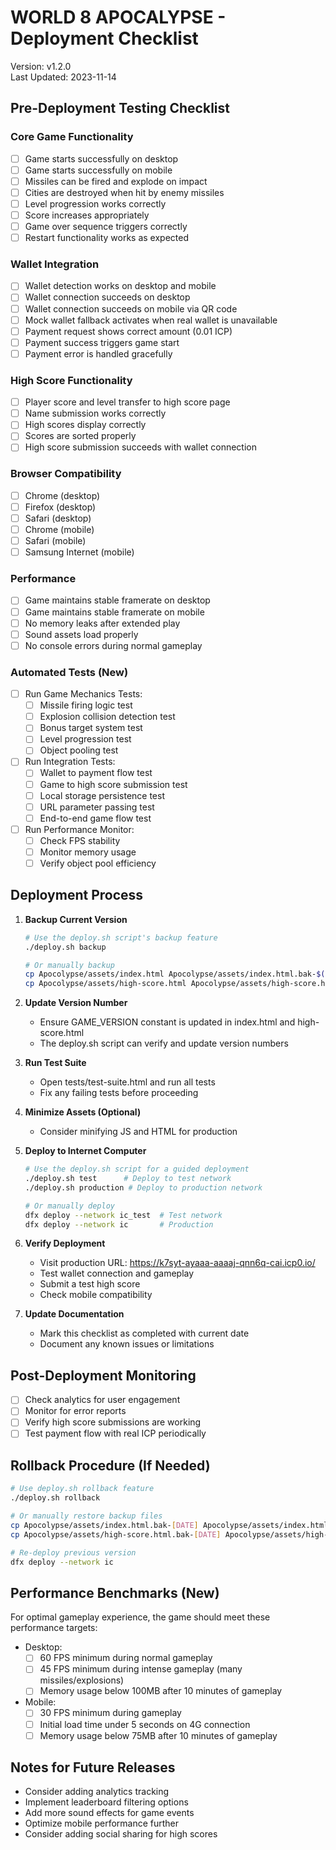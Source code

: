 # WORLD 8 APOCALYPSE - Deployment Checklist

Version: v1.2.0  
Last Updated: 2023-11-14

## Pre-Deployment Testing Checklist

### Core Game Functionality
- [ ] Game starts successfully on desktop
- [ ] Game starts successfully on mobile
- [ ] Missiles can be fired and explode on impact
- [ ] Cities are destroyed when hit by enemy missiles
- [ ] Level progression works correctly
- [ ] Score increases appropriately
- [ ] Game over sequence triggers correctly
- [ ] Restart functionality works as expected

### Wallet Integration
- [ ] Wallet detection works on desktop and mobile
- [ ] Wallet connection succeeds on desktop
- [ ] Wallet connection succeeds on mobile via QR code
- [ ] Mock wallet fallback activates when real wallet is unavailable
- [ ] Payment request shows correct amount (0.01 ICP)
- [ ] Payment success triggers game start
- [ ] Payment error is handled gracefully

### High Score Functionality
- [ ] Player score and level transfer to high score page
- [ ] Name submission works correctly
- [ ] High scores display correctly
- [ ] Scores are sorted properly
- [ ] High score submission succeeds with wallet connection

### Browser Compatibility
- [ ] Chrome (desktop)
- [ ] Firefox (desktop)
- [ ] Safari (desktop)
- [ ] Chrome (mobile)
- [ ] Safari (mobile)
- [ ] Samsung Internet (mobile)

### Performance
- [ ] Game maintains stable framerate on desktop
- [ ] Game maintains stable framerate on mobile
- [ ] No memory leaks after extended play
- [ ] Sound assets load properly
- [ ] No console errors during normal gameplay

### Automated Tests (New)
- [ ] Run Game Mechanics Tests:
  - [ ] Missile firing logic test
  - [ ] Explosion collision detection test
  - [ ] Bonus target system test
  - [ ] Level progression test
  - [ ] Object pooling test
- [ ] Run Integration Tests:
  - [ ] Wallet to payment flow test
  - [ ] Game to high score submission test
  - [ ] Local storage persistence test
  - [ ] URL parameter passing test
  - [ ] End-to-end game flow test
- [ ] Run Performance Monitor:
  - [ ] Check FPS stability
  - [ ] Monitor memory usage
  - [ ] Verify object pool efficiency

## Deployment Process

1. **Backup Current Version**
   ```bash
   # Use the deploy.sh script's backup feature
   ./deploy.sh backup
   
   # Or manually backup
   cp Apocolypse/assets/index.html Apocolypse/assets/index.html.bak-$(date +%Y%m%d)
   cp Apocolypse/assets/high-score.html Apocolypse/assets/high-score.html.bak-$(date +%Y%m%d)
   ```

2. **Update Version Number**
   - Ensure GAME_VERSION constant is updated in index.html and high-score.html
   - The deploy.sh script can verify and update version numbers

3. **Run Test Suite**
   - Open tests/test-suite.html and run all tests
   - Fix any failing tests before proceeding

4. **Minimize Assets (Optional)**
   - Consider minifying JS and HTML for production

5. **Deploy to Internet Computer**
   ```bash
   # Use the deploy.sh script for a guided deployment
   ./deploy.sh test      # Deploy to test network
   ./deploy.sh production # Deploy to production network
   
   # Or manually deploy
   dfx deploy --network ic_test  # Test network
   dfx deploy --network ic       # Production
   ```

6. **Verify Deployment**
   - Visit production URL: https://k7syt-ayaaa-aaaaj-qnn6q-cai.icp0.io/
   - Test wallet connection and gameplay
   - Submit a test high score
   - Check mobile compatibility

7. **Update Documentation**
   - Mark this checklist as completed with current date
   - Document any known issues or limitations

## Post-Deployment Monitoring

- [ ] Check analytics for user engagement
- [ ] Monitor for error reports
- [ ] Verify high score submissions are working
- [ ] Test payment flow with real ICP periodically

## Rollback Procedure (If Needed)

```bash
# Use deploy.sh rollback feature
./deploy.sh rollback

# Or manually restore backup files
cp Apocolypse/assets/index.html.bak-[DATE] Apocolypse/assets/index.html
cp Apocolypse/assets/high-score.html.bak-[DATE] Apocolypse/assets/high-score.html

# Re-deploy previous version
dfx deploy --network ic
```

## Performance Benchmarks (New)

For optimal gameplay experience, the game should meet these performance targets:

- Desktop:
  - [ ] 60 FPS minimum during normal gameplay
  - [ ] 45 FPS minimum during intense gameplay (many missiles/explosions)
  - [ ] Memory usage below 100MB after 10 minutes of gameplay

- Mobile:
  - [ ] 30 FPS minimum during gameplay
  - [ ] Initial load time under 5 seconds on 4G connection
  - [ ] Memory usage below 75MB after 10 minutes of gameplay

## Notes for Future Releases

- Consider adding analytics tracking
- Implement leaderboard filtering options
- Add more sound effects for game events
- Optimize mobile performance further
- Consider adding social sharing for high scores 